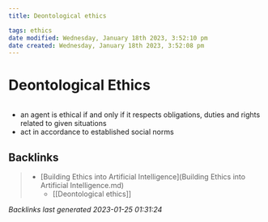 ```yaml
---
title: Deontological ethics

tags: ethics 
date modified: Wednesday, January 18th 2023, 3:52:10 pm
date created: Wednesday, January 18th 2023, 3:52:08 pm
---
```


# Deontological Ethics
```toc
```

- an agent is ethical if and only if it respects obligations, duties and rights related to given situations
- act in accordance to established social norms

## Backlinks

> - [Building Ethics into Artificial Intelligence](Building Ethics into Artificial Intelligence.md)
>   - [[Deontological ethics]]

_Backlinks last generated 2023-01-25 01:31:24_
